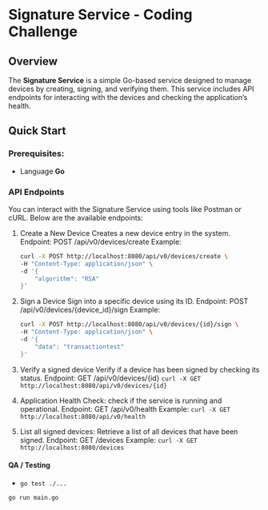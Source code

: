 # Signature Service - Coding Challenge

## Overview

The **Signature Service** is a simple Go-based service designed to manage devices by creating, signing, and verifying them. This service includes API endpoints for interacting with the devices and checking the application’s health.

## Quick Start

### Prerequisites:
- Language **Go**

### API Endpoints

You can interact with the Signature Service using tools like Postman or cURL. Below are the available endpoints:


1. Create a New Device
    Creates a new device entry in the system.
    Endpoint: POST /api/v0/devices/create
    Example:
    ```bash
    curl -X POST http://localhost:8080/api/v0/devices/create \
    -H "Content-Type: application/json" \
    -d '{
        "algorithm": "RSA"
    }'

2. Sign a Device
    Sign into a specific device using its ID.
    Endpoint: POST /api/v0/devices/{device_id}/sign
    Example:
    ```bash
    curl -X POST http://localhost:8080/api/v0/devices/{id}/sign \
    -H "Content-Type: application/json" \
    -d '{
        "data": "transactiontest"
    }'

3. Verify a signed device 
    Verify if a device has been signed by checking its status.
    Endpoint: GET /api/v0/devices/{id}
    `curl -X GET http://localhost:8080/api/v0/devices/{id}`

4. Application Health Check:
    check if the service is running and operational.
    Endpoint: GET /api/v0/health
    Example:
    `curl -X GET http://localhost:8080/api/v0/health`

5. List all signed devices:
    Retrieve a list of all devices that have been signed.
    Endpoint: GET /devices
    Example:
    `curl -X GET http://localhost:8080/devices`

#### QA / Testing

- `go test ./...`



```bash
go run main.go